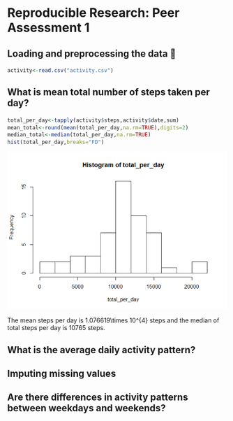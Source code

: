 # Reproducible Research: Peer Assessment 1


## Loading and preprocessing the data :sheep:

```r
activity<-read.csv("activity.csv")
```

## What is mean total number of steps taken per day?

```r
total_per_day<-tapply(activity$steps,activity$date,sum)
mean_total<-round(mean(total_per_day,na.rm=TRUE),digits=2)
median_total<-median(total_per_day,na.rm=TRUE)
hist(total_per_day,breaks="FD")
```

![](PA1_template_files/figure-html/total_steps-1.png) 
  
The mean steps per day is 1.076619\times 10^{4} steps and the median of total steps per day is 10765 steps.

## What is the average daily activity pattern?



## Imputing missing values



## Are there differences in activity patterns between weekdays and weekends?
